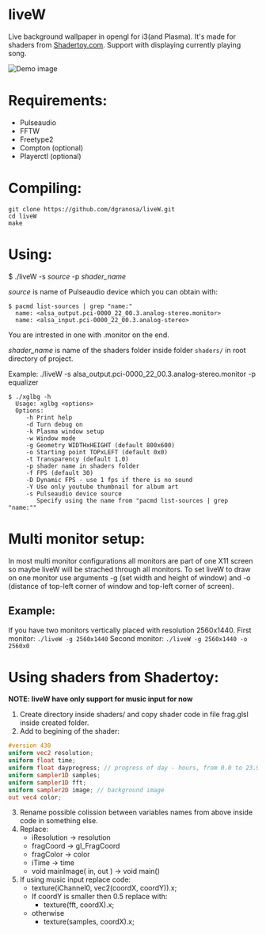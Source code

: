 # liveW
Live background wallpaper in opengl for i3(and Plasma). It's made for shaders from [Shadertoy.com](shadertoy.com).
Support with displaying currently playing song.

![Demo image](https://user-images.githubusercontent.com/10576958/49334904-72f67000-f5e1-11e8-953b-391d96ee373a.jpg)

# Requirements:
 - Pulseaudio
 - FFTW
 - Freetype2
 - Compton (optional)
 - Playerctl (optional)
 
# Compiling:
```
git clone https://github.com/dgranosa/liveW.git
cd liveW
make
```

# Using:
$ ./liveW -s _source_ -p _shader_name_

_source_ is name of Pulseaudio device which you can obtain with:
```
$ pacmd list-sources | grep "name:"
  name: <alsa_output.pci-0000_22_00.3.analog-stereo.monitor>
  name: <alsa_input.pci-0000_22_00.3.analog-stereo>
```
You are intrested in one with .monitor on the end.

_shader_name_ is name of the shaders folder inside folder `shaders/` in root directory of project.

Example: ./liveW -s alsa_output.pci-0000_22_00.3.analog-stereo.monitor -p equalizer
```
$ ./xglbg -h
  Usage: xglbg <options>                                                      
  Options:                                                                    
     -h Print help
     -d Turn debug on
     -k Plasma window setup
     -w Window mode
     -g Geometry WIDTHxHEIGHT (default 800x600) 
     -o Starting point TOPxLEFT (default 0x0)
     -t Transparency (default 1.0)
     -p shader name in shaders folder 
     -f FPS (default 30)
     -D Dynamic FPS - use 1 fps if there is no sound
     -Y Use only youtube thumbnail for album art
     -s Pulseaudio device source
        Specify using the name from "pacmd list-sources | grep "name:""
```

# Multi monitor setup:
In most multi monitor configurations all monitors are part of one X11 screen so maybe liveW will be strached through all monitors.
To set liveW to draw on one monitor use arguments -g (set width and height of window) and -o (distance of top-left corner of window and top-left corner of screen).
## Example:
If you have two monitors vertically placed with resolution 2560x1440.
First monitor: ```./liveW -g 2560x1440```
Second monitor: ```./liveW -g 2560x1440 -o 2560x0```

# Using shaders from Shadertoy:
**NOTE: liveW have only support for music input for now**
  1. Create directory inside shaders/ and copy shader code in file frag.glsl inside created folder.
  2. Add to begining of the shader:
   ```glsl
   #version 430
   uniform vec2 resolution;
   uniform float time;
   uniform float dayprogress; // progress of day - hours, from 0.0 to 23.999*
   uniform sampler1D samples;
   uniform sampler1D fft;
   uniform sampler2D image; // background image
   out vec4 color;
   ```
  3. Rename possible colission between variables names from above inside code in something else.
  4. Replace:
     - iResolution -> resolution
     - fragCoord -> gl_FragCoord
     - fragColor -> color
     - iTime -> time
     - void mainImage( in, out ) -> void main()
  5. If using music input replace code:
     - texture(iChannel0, vec2(coordX, coordY)).x;
     - If coordY is smaller then 0.5 replace with:
       - texture(fft, coordX).x;
     - otherwise
       - texture(samples, coordX).x;
